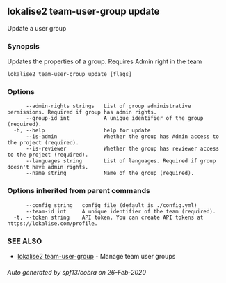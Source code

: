 ## lokalise2 team-user-group update

Update a user group

### Synopsis

Updates the properties of a group. Requires Admin right in the team

```
lokalise2 team-user-group update [flags]
```

### Options

```
      --admin-rights strings   List of group administrative permissions. Required if group has admin rights.
      --group-id int           A unique identifier of the group (required).
  -h, --help                   help for update
      --is-admin               Whether the group has Admin access to the project (required).
      --is-reviewer            Whether the group has reviewer access to the project (required).
      --languages string       List of languages. Required if group doesn't have admin rights.
      --name string            Name of the group (required).
```

### Options inherited from parent commands

```
      --config string   config file (default is ./config.yml)
      --team-id int     A unique identifier of the team (required).
  -t, --token string    API token. You can create API tokens at https://lokalise.com/profile.
```

### SEE ALSO

* [lokalise2 team-user-group](lokalise2_team-user-group.md)	 - Manage team user groups

###### Auto generated by spf13/cobra on 26-Feb-2020

